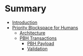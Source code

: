 # Summary
- [Introduction](./overview.md)
- [Priority Blockspace for Humans](./pbh/overview.md)
    - [Architecture](./pbh/architecture.md)
    - [PBH Transactions](./pbh/txs.md)
        - [PBH Payload](./pbh/payload.md)
        - [Validation](./pbh/validation.md)
    <!-- - [PBH Contracts](./pbh/contracts.md)
    - [PBH Bundlers](./pbh/bundlers.md) -->

